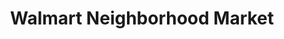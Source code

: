 ---
title: "Walmart Neighborhood Market"
url: /stillwater/walmart-neighborhood-market/
shop: Supermarkt
---